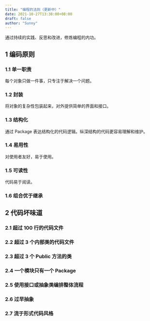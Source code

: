 ```yaml
---
title: "编程的法则（更新中）"
date: 2021-10-27T13:38:00+08:00
draft: false
author: "Sunny"
---
```


通过持续的实践、反思和改进，修炼编程的内功。

## 1 编码原则

### 1.1 单一职责

每个对象只做一件事，只专注于解决一个问题。

### 1.2 封装

将对象的复杂性包装起来，对外提供简单的界面和接口。

### 1.3 结构化

通过 Package 表达结构化的代码逻辑。纵深结构的代码更容易理解和维护。

### 1.4 易用性

对使用者友好，易于使用。

### 1.5 可读性

代码易于阅读。

### 1.6 组合优于继承

## 2 代码坏味道

### 2.1 超过 100 行的代码文件

### 2.2 超过 3 个内部类的代码文件

### 2.3 超过 3 个 Public 方法的类

### 2.4 一个模块只有一个 Package

### 2.5 使用接口或抽象类编排整体流程

### 2.6 过早抽象

### 2.7 流于形式代码风格

